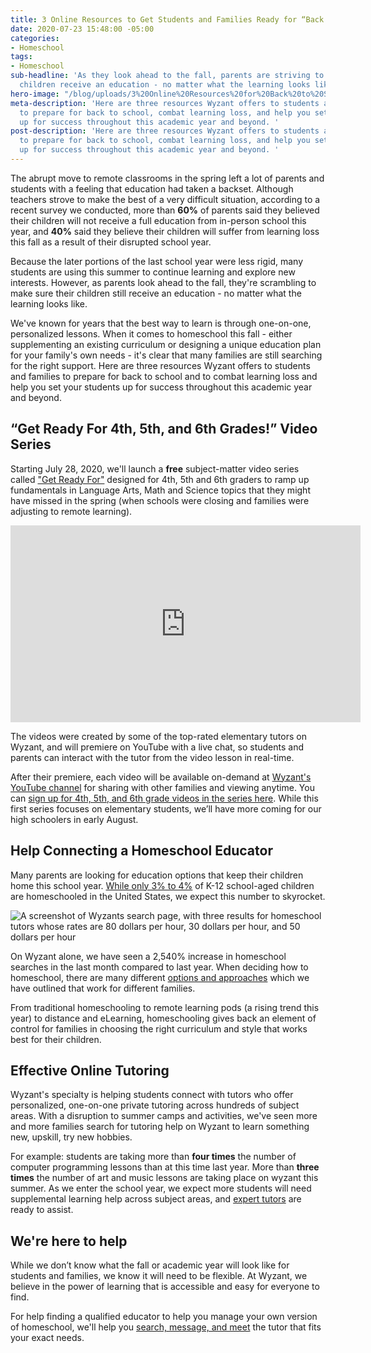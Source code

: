 ```yaml
---
title: 3 Online Resources to Get Students and Families Ready for “Back to School”
date: 2020-07-23 15:48:00 -05:00
categories:
- Homeschool
tags:
- Homeschool
sub-headline: 'As they look ahead to the fall, parents are striving to ensure their
  children receive an education - no matter what the learning looks like. '
hero-image: "/blog/uploads/3%20Online%20Resources%20for%20Back%20to%20School.png"
meta-description: 'Here are three resources Wyzant offers to students and families
  to prepare for back to school, combat learning loss, and help you set your students
  up for success throughout this academic year and beyond. '
post-description: 'Here are three resources Wyzant offers to students and families
  to prepare for back to school, combat learning loss, and help you set your students
  up for success throughout this academic year and beyond. '
---
```


The abrupt move to remote classrooms in the spring left a lot of parents and students with a feeling that education had taken a backset. Although teachers strove to make the best of a very difficult situation, according to a recent survey we conducted, more than **60%** of parents said they believed their children will not receive a full education from in-person school this year, and **40%** said they believe their children will suffer from learning loss this fall as a result of their disrupted school year. 

Because the later portions of the last school year were less rigid, many students are using this summer to continue learning and explore new interests. However, as parents look ahead to the fall, they're scrambling to make sure their children still receive an education - no matter what the learning looks like. 

We've known for years that the best way to learn is through one-on-one, personalized lessons. When it comes to homeschool this fall - either supplementing an existing curriculum or designing a unique education plan for your family's own needs - it's clear that many families are still searching for the right support. Here are three resources Wyzant offers to students and families to prepare for back to school and to combat learning loss and help you set your students up for success throughout this academic year and beyond. 

## “Get Ready For 4th, 5th, and 6th Grades!” Video Series

Starting July 28, 2020, we'll launch a **free** subject-matter video series called ["Get Ready For"](https://www.wyzant.com/blog/get-ready-for/) designed for 4th, 5th and 6th graders to ramp up fundamentals in Language Arts, Math and Science topics that they might have missed in the spring (when schools were closing and families were adjusting to remote learning).

<iframe width="560" height="315" src="https://www.youtube.com/embed/DVMzMcLND8U" frameborder="0" allow="accelerometer; autoplay; encrypted-media; gyroscope; picture-in-picture" allowfullscreen></iframe>

The videos were created by some of the top-rated elementary tutors on Wyzant, and will premiere on YouTube with a live chat, so students and parents can interact with the tutor from the video lesson in real-time. 

After their premiere, each video will be available on-demand at [Wyzant's YouTube channel](https://www.youtube.com/user/Wyzant) for sharing with other families and viewing anytime. You can [sign up for 4th, 5th, and 6th grade videos in the series here](https://bit.ly/2CJteka). While this first series focuses on elementary students, we’ll have more coming for our high schoolers in early August. 

## Help Connecting a Homeschool Educator
Many parents are looking for education options that keep their children home this school year. [While only 3% to 4%](https://www.nheri.org/research-facts-on-homeschooling/#:~:text=There%20are%20about%202.5%20million,over%20the%20past%20few%20years) of K-12 school-aged children are homeschooled in the United States, we expect this number to skyrocket.

![A screenshot of Wyzants search page, with three results for homeschool tutors whose rates are 80 dollars per hour, 30 dollars per hour, and 50 dollars per hour](/blog/uploads/Homeschool%20Tutors%20on%20Wyzant.png)

On Wyzant alone, we have seen a 2,540% increase in homeschool searches in the last month compared to last year. When deciding how to homeschool, there are many different [options and approaches](https://www.wyzant.com/blog/which-homeschool-approach-is-right-for-your-kids/) which we have outlined that work for different families.

From traditional homeschooling to remote learning pods (a rising trend this year) to distance and eLearning, homeschooling gives back an element of control for families in choosing the right curriculum and style that works best for their children. 

## Effective Online Tutoring
Wyzant's specialty is helping students connect with tutors who offer personalized, one-on-one private tutoring across hundreds of subject areas. With a disruption to summer camps and activities, we've seen more and more families search for tutoring help on Wyzant to learn something new, upskill, try new hobbies.

For example: students are taking more than **four times** the number of computer programming lessons than at this time last year. More than **three times** the number of art and music lessons are taking place on wyzant this summer. As we enter the school year, we expect more students will need supplemental learning help across subject areas, and [expert tutors](https://www.wyzant.com/match/lessonType?flow=search&startOver=true) are ready to assist.

## We're here to help 

While we don’t know what the fall or academic year will look like for students and families, we know it will need to be flexible. At Wyzant, we believe in the power of learning that is accessible and easy for everyone to find. 

For help finding a qualified educator to help you manage your own version of homeschool, we'll help you [search, message, and meet](https://www.wyzant.com/match/search) the tutor that fits your exact needs. 
